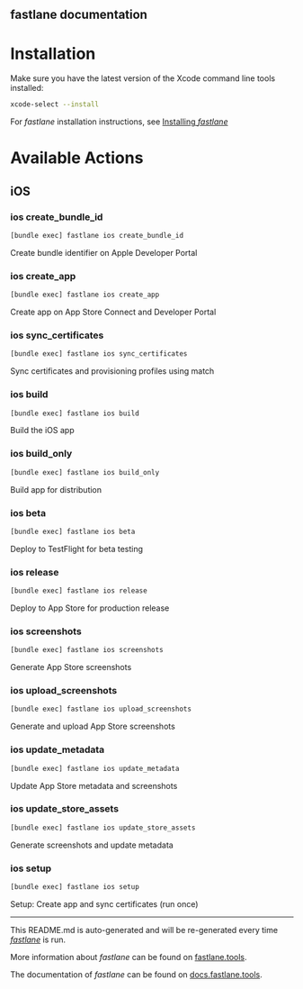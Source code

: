 fastlane documentation
----

# Installation

Make sure you have the latest version of the Xcode command line tools installed:

```sh
xcode-select --install
```

For _fastlane_ installation instructions, see [Installing _fastlane_](https://docs.fastlane.tools/#installing-fastlane)

# Available Actions

## iOS

### ios create_bundle_id

```sh
[bundle exec] fastlane ios create_bundle_id
```

Create bundle identifier on Apple Developer Portal

### ios create_app

```sh
[bundle exec] fastlane ios create_app
```

Create app on App Store Connect and Developer Portal

### ios sync_certificates

```sh
[bundle exec] fastlane ios sync_certificates
```

Sync certificates and provisioning profiles using match

### ios build

```sh
[bundle exec] fastlane ios build
```

Build the iOS app

### ios build_only

```sh
[bundle exec] fastlane ios build_only
```

Build app for distribution

### ios beta

```sh
[bundle exec] fastlane ios beta
```

Deploy to TestFlight for beta testing

### ios release

```sh
[bundle exec] fastlane ios release
```

Deploy to App Store for production release

### ios screenshots

```sh
[bundle exec] fastlane ios screenshots
```

Generate App Store screenshots

### ios upload_screenshots

```sh
[bundle exec] fastlane ios upload_screenshots
```

Generate and upload App Store screenshots

### ios update_metadata

```sh
[bundle exec] fastlane ios update_metadata
```

Update App Store metadata and screenshots

### ios update_store_assets

```sh
[bundle exec] fastlane ios update_store_assets
```

Generate screenshots and update metadata

### ios setup

```sh
[bundle exec] fastlane ios setup
```

Setup: Create app and sync certificates (run once)

----

This README.md is auto-generated and will be re-generated every time [_fastlane_](https://fastlane.tools) is run.

More information about _fastlane_ can be found on [fastlane.tools](https://fastlane.tools).

The documentation of _fastlane_ can be found on [docs.fastlane.tools](https://docs.fastlane.tools).
